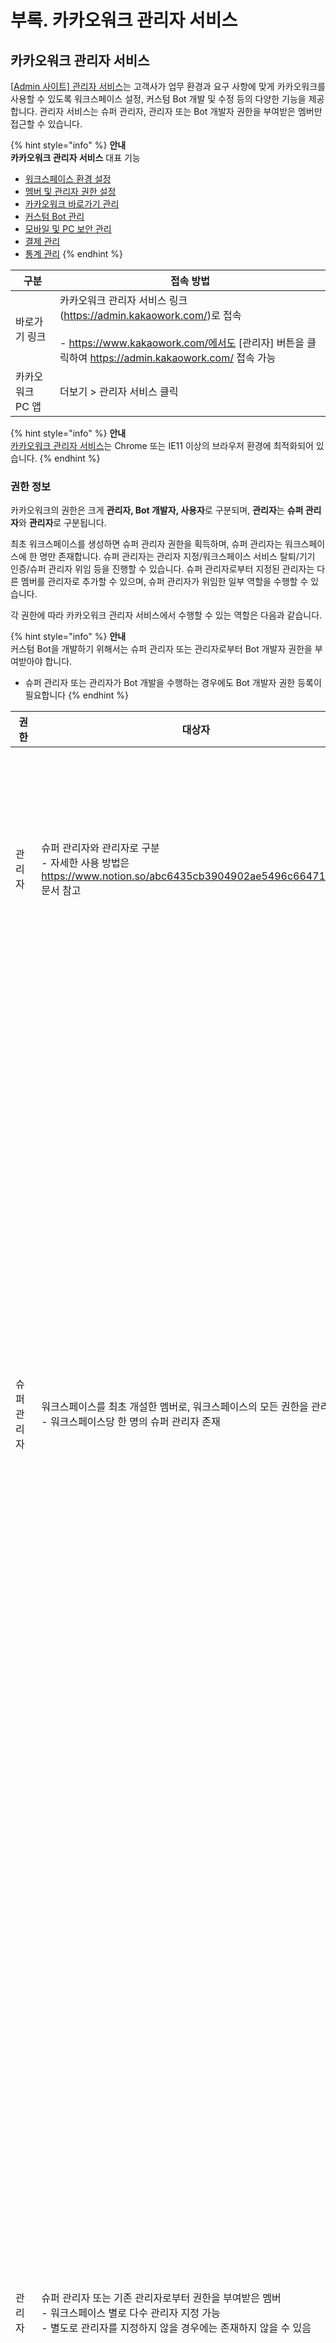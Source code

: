 # 부록. 카카오워크 관리자 서비스

## 카카오워크 관리자 서비스

[[Admin 사이트\] 관리자 서비스](https://admin.kakaowork.com/)는 고객사가 업무 환경과 요구 사항에 맞게 카카오워크를 사용할 수 있도록 워크스페이스 설정, 커스텀 Bot 개발 및 수정 등의 다양한 기능을 제공합니다. 관리자 서비스는 슈퍼 관리자, 관리자 또는 Bot 개발자 권한을 부여받은 멤버만 접근할 수 있습니다.

{% hint style="info" %}
**안내**<br>
**카카오워크 관리자 서비스** 대표 기능
* [워크스페이스 환경 설정](https://www.notion.so/7218c86c7c6b4b829d924df5469adcda)
* [멤버 및 관리자 권한 설정](https://www.notion.so/40c226233dab4bfaa0675f12770f3540)
* [카카오워크 바로가기 관리](https://www.notion.so/22ebe24d47804be3ae0ba4d288b44c77)
* [커스텀 Bot 관리](https://www.notion.so/d17fc11a945a45129657371bdaa6cd33)
* [모바일 및 PC 보안 관리](https://www.notion.so/ff61cee4d0004b6b98f4cf757c8bb38f)
* [결제 관리](https://www.notion.so/b6fbd5a435ac402fac3ea0ab7b62e836)
* [통계 관리](https://www.notion.so/1674c398edcc4faaa26b94a76419373e) 
{% endhint %}

| 구분 | 접속 방법 |
| --- | --- |
| 바로가기 링크 | 카카오워크 관리자 서비스 링크(https://admin.kakaowork.com/)로 접속<br><br> - https://www.kakaowork.com/에서도 [관리자] 버튼을 클릭하여 https://admin.kakaowork.com/ 접속 가능 |
| 카카오워크 PC 앱 | 더보기 > 관리자 서비스 클릭  |

{% hint style="info" %}
**안내**<br>[카카오워크 관리자 서비스](https://admin.kakaowork.com/)는 Chrome 또는 IE11 이상의 브라우저 환경에 최적화되어 있습니다.
{% endhint %}

### 권한 정보

카카오워크의 권한은 크게 **관리자, Bot 개발자, 사용자**로 구분되며, **관리자**는 **슈퍼 관리자**와 **관리자**로 구분됩니다.

최초 워크스페이스를 생성하면 슈퍼 관리자 권한을 획득하며, 슈퍼 관리자는 워크스페이스에 한 명만 존재합니다. 슈퍼 관리자는 관리자 지정/워크스페이스 서비스 탈퇴/기기 인증/슈퍼 관리자 위임 등을 진행할 수 있습니다. 슈퍼 관리자로부터 지정된 관리자는 다른 멤버를 관리자로 추가할 수 있으며, 슈퍼 관리자가 위임한 일부 역할을 수행할 수 있습니다.

각 권한에 따라 카카오워크 관리자 서비스에서 수행할 수 있는 역할은 다음과 같습니다.

{% hint style="info" %}
**안내**<br>
커스텀 Bot을 개발하기 위해서는 슈퍼 관리자 또는 관리자로부터 Bot 개발자 권한을 부여받아야 합니다.
* 슈퍼 관리자 또는 관리자가 Bot 개발을 수행하는 경우에도 Bot 개발자 권한 등록이 필요합니다 {% endhint %}

| 권한 | 대상자 | 역할 |
| --- | --- | --- |
| 관리자  |  슈퍼 관리자와 관리자로 구분<br> - 자세한 사용 방법은 https://www.notion.so/abc6435cb3904902ae5496c66471497c 문서 참고 | 워크스페이스, 조직, 멤버 등 관리 책임자 |
|      슈퍼 관리자 | 워크스페이스를 최초 개설한 멤버로, 워크스페이스의 모든 권한을 관리<br> - 워크스페이스당 한 명의 슈퍼 관리자 존재 | 워크스페이스의 책임 관리<br> - 워크스페이스에 멤버 초대 및 관리<br> - 멤버에게 관리자, Bot 개발자 권한 부여<br> - 카카오워크 앱 내 Bot 노출 여부 설정 |
|      관리자 | 슈퍼 관리자 또는 기존 관리자로부터 권한을 부여받은 멤버<br> - 워크스페이스 별로 다수 관리자 지정 가능<br> - 별도로 관리자를 지정하지 않을 경우에는 존재하지 않을 수 있음 | 슈퍼 관리자가 위임한 일부 역할을 수행<br> - 워크스페이스에 멤버 초대 및 관리<br> - 멤버에게 관리자 또는 Bot 개발자 권한 부여<br> - 카카오워크 앱 내 Bot 노출 여부 설정 |
| 사용자 | 관리자나 Bot 개발자 권한 없이, 카카오워크만 사용하는 멤버<br> - 자세한 사용 방법은 https://www.notion.so/66999c5ad9d6492da7fa1aa44c255cd1 문서 참고 | 관리자 서비스에 접근 불가 |
| Bot 개발자 | 슈퍼관리자 또는 관리자로부터 개발자 권한을 부여받은 멤버 |  커스텀 Bot 생성, 개발한 Bot의 수정 및 관리<br> - 봇 관리 > Bot 개발 메뉴에만 접근 가능 |

### 메뉴 구성

[카카오워크 관리자 서비스](https://admin.kakaowork.com/)의 메뉴 구성은 다음과 같습니다.

![그림. 카카오워크 관리자 서비스](https://s3-us-west-2.amazonaws.com/secure.notion-static.com/e8bbfb80-215e-4315-b979-cc1aefa04485/%EC%B9%B4%EC%B9%B4%EC%98%A4%EC%9B%8C%ED%81%AC\_%EA%B4%80%EB%A6%AC%EC%9E%90\_%EC%84%9C%EB%B9%84%EC%8A%A4.png)

| 구분 | 설명 |
| --- | --- |
| https://www.notion.so/7218c86c7c6b4b829d924df5469adcda  | 워크스페이스의 기본 정보와 프로필 정보 설정  |
|      https://www.notion.so/7218c86c7c6b4b829d924df5469adcda | 워크스페이스 이름과 ID 등과 같은 기본 정보 설정 |
|      https://www.notion.so/7218c86c7c6b4b829d924df5469adcda | 프로필에 표시할 항목 변경 |
| https://www.notion.so/40c226233dab4bfaa0675f12770f3540  | 워크스페이스의 멤버, 조직도, 직책/직위, 관리자 설정, 계정 연동 등 수행 |
|      https://www.notion.so/40c226233dab4bfaa0675f12770f3540 | 워크스페이스에 새로운 멤버 등록 및 기존 멤버의 정보 조회 또는 변경 |
|      https://www.notion.so/40c226233dab4bfaa0675f12770f3540 | 조직도 구성 및 조직도 정보 생성/관리 |
|      https://www.notion.so/40c226233dab4bfaa0675f12770f3540 | 워크스페이스 멤버들의 직책 또는 직위 설정 |
|      https://www.notion.so/40c226233dab4bfaa0675f12770f3540 | 워크스페이스 관리자를 설정 및 관리자별 접근 가능 메뉴 제한 설정 |
|      https://www.notion.so/40c226233dab4bfaa0675f12770f3540 | 카카오워크 앱과 다양한 회사 시스템과 연동ㅊ상세 작업은 https://account.kakaoi.ai/login/form페이지에서 진행 |
| https://www.notion.so/6771ab948065447faa4da9ede653cfc7 | 카카오워크 앱의 바로가기에 기본으로 제공되는 워크 서비스의 노출 여부를 설정 |
| https://www.notion.so/15854aaf2a3147a5a41c54e254aef1fb | 워크스페이스 멤버들에게 전달할 공지 게시글 작성 및 관리 |
| https://www.notion.so/22ebe24d47804be3ae0ba4d288b44c77 | 카카오워크 앱의 바로가기 메뉴에서 제공하는 서비스를 등록 및 편집 |
| https://www.notion.so/d17fc11a945a45129657371bdaa6cd33  | 기존 Bot을 관리 및 신규 Bot을 개발/관리 |
|      https://www.notion.so/d17fc11a945a45129657371bdaa6cd33 | 워크스페이스에서 사용 중인 Bot 내역과 활성화 여부 설정 |
|      https://www.notion.so/d17fc11a945a45129657371bdaa6cd33 | 워크스페이스용 Bot을 생성할 수 있는 개발자 추가 및 관리 |
|      https://www.notion.so/d17fc11a945a45129657371bdaa6cd33https://www.notion.so/d17fc11a945a45129657371bdaa6cd33 | 워크스페이스의 커스텀 Bot을 생성 및 관리<br> -Bot 개발자로 지정된 멤버만 Bot 개발 가능 |
|      http://kko.to/4jaSAsafj | Bot 개발을 위한 기술 문서인 https://docs.kakaoi.ai/kakao_work/webapireference/ 가이드로 연결 |
|      http://kko.to/JbJZAstfT | Block Kit을 활용하여 커스텀 Bot을 구성해 볼 수 있는 https://www.kakaowork.com/block-kit-builder로 연결 <br> -자세한 내용은 https://docs.kakaoi.ai/kakao_work/blockkit/appdix_c/ 참고 |
|      QnA 데이터 관리↗︎ | Kakao i Kasper 지식 검색에서 활용할 서비스 데이터 등록/관리 |
| https://www.notion.so/ff61cee4d0004b6b98f4cf757c8bb38f  | 카카오워크의 PC 버전과 모바일 버전의 보안 관련 설정 관리 |
|      https://www.notion.so/ff61cee4d0004b6b98f4cf757c8bb38f | 카카오워크 사용과 관련된 보안 설정 가능 |
|      https://www.notion.so/ff61cee4d0004b6b98f4cf757c8bb38f | 카카오워크 PC 앱 사용과 관련된 보안 설정 관리 |
|      https://www.notion.so/ff61cee4d0004b6b98f4cf757c8bb38f | 카카오워크 모바일 앱 사용과 관련된 보안 설정 관리 |
|      https://www.notion.so/ff61cee4d0004b6b98f4cf757c8bb38f | 외부 카카오워크 워크스페이스 멤버와 대화 설정 가능 |
| https://www.notion.so/b6fbd5a435ac402fac3ea0ab7b62e836  | 월별 이용 내역과 납부 현황을 확인하고, 청구 정보를 조회 또는 변경 가능 |
|      https://www.notion.so/b6fbd5a435ac402fac3ea0ab7b62e836 | 카카오워크 이용과 관련된 청구현황 확인 |
| https://www.notion.so/1674c398edcc4faaa26b94a76419373e | 카카오워크 이용과 관련된 통계 분석 확인 |